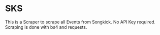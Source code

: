 # SKS
This is a Scraper to scrape all Events from Songkick. No API Key required.
Scraping is done with bs4 and requests.
